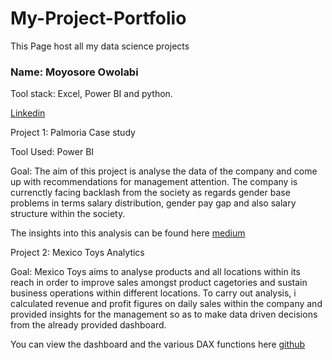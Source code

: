 # My-Project-Portfolio

This Page host all my data science projects

### Name: Moyosore Owolabi

Tool stack: Excel, Power BI and python.

[Linkedin](https://www.linkedin.com/in/owolabi-moyosore-ab07b9189/)

Project 1: Palmoria Case study

Tool Used: Power BI

Goal: The aim of this project is analyse the data of the company and come up with recommendations for management attention. The company is currenctly facing backlash from the society as regards gender base problems in terms salary distribution, gender pay gap and also salary structure within the society.

The insights into this analysis can be found here [medium](https://medium.com/p/2cb83a024e4e/edit)


Project 2: Mexico Toys Analytics

Goal: Mexico Toys aims to analyse products and all locations within its reach in order to improve sales amongst product cagetories and sustain business operations within different locations. To carry out analysis, i calculated revenue and profit figures on daily sales within the company and provided insights for the management so as to make data driven decisions from the already provided dashboard. 

You can view the dashboard and the various DAX functions here [github](https://github.com/OwolabiMO/Mexico-Toys)
